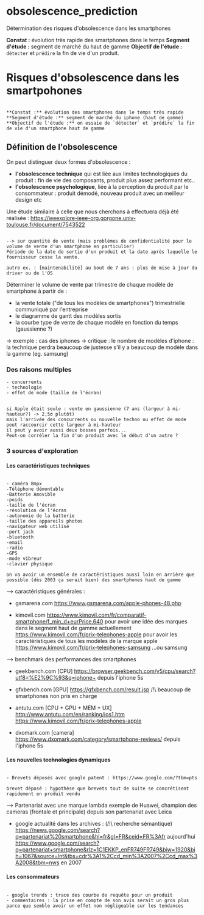 # obsolescence_prediction
Détermination des risques d'obsolescence dans les smartphones

**Constat :** évolution très rapide des smartphones dans le temps 
**Segment d'étude :** segment de marché du haut de gamme
**Objectif de l'étude :** `détecter` et `prédire` la fin de vie d'un produit.

# Risques d'obsolescence dans les smartpohones
```

**Constat :** évolution des smartphones dans le temps très rapide 
**Segment d'étude :** segment de marché du iphone (haut de gamme) 
**Objectif de l'étude :** on essaie de `détecter` et `prédire` la fin de vie d'un smartphone haut de gamme

```

## Définition de l'obsolescence

On peut distinguer deux formes d'obsolescence : 
- **l'obsolescence technique** qui est liée aux limites technologiques du produit : fin de vie des composants, produit plus assez performant etc..
- **l'obsolescence psychologique**, liée à la perception du produit par le consommateur : produit démodé, nouveau produit avec un meilleur design etc

Une étude similaire à celle que nous cherchons à effectuera déjà été réalisée : https://ieeexplore-ieee-org.gorgone.univ-toulouse.fr/document/7543522


```

--> sur quantité de vente (mais problèmes de confidentialité pour le volume de vente d'un smartphone en particulier)
Période de la date de sortie d'un produit et la date après laquelle le fournisseur cesse la vente. 

autre ex. : [maintenabilité] au bout de 7 ans : plus de mise à jour du driver ou de l'OS

```

Déterminer le volume de vente par trimestre de chaque modèle de smartphone à partir de :
- la vente totale ("de tous les modèles de smartphones") trimestrielle communiqué par l'entreprise 
- le diagramme de gantt des modèles sortis
- la courbe type de vente de chaque modèle en fonction du temps (gaussienne ?)

-> exemple : cas des iphones 
-> critique : le nombre de modèles d'iphone : la technique perdra beaucoup de justesse s'il y a beaucoup de modèle dans la gamme (eg. samsung)

### Des raisons multiples
```
- concurrents
- technologie
- effet de mode (taille de l'écran)


si Apple était seule : vente en gaussienne (7 ans (largeur à mi-hauteur?) -> 2,5σ plutôt)
mais l'arrivée des concurrents ou nouvelle techno ou effet de mode peut raccourcir cette largeur à mi-hauteur
il peut y avoir aussi deux bosses parfois...
Peut-on corréler la fin d'un produit avec le début d'un autre ?
```
### 3 sources d'exploration

#### Les caractéristiques techniques 
```

- caméra 8mpx
-Téléphone démontable
-Batterie Amovible
-poids
-taille de l'écran
-résolution de l'écran
-autonomie de la batterie 
-taille des appareils photos
-navigateur web utilisé
-port jack
-bluetooth
-email
-radio
-GPS
-mode vibreur
-clavier physique

on va avoir un ensemble de caractéristiques aussi loin en arrière que possible (dès 2003 ça serait bien) des smartphones haut de gamme 

```

--> caractéristiques générales : 

- gsmarena.com
https://www.gsmarena.com/apple-phones-48.php

- kimovil.com
https://www.kimovil.com/fr/comparatif-smartphone/f_min_d+eurPrice.640 pour avoir une idée des marques dans le segment haut de gamme actuellement
https://www.kimovil.com/fr/prix-telephones-apple pour avoir les caractéristiques de tous les modèles de la marque apple
https://www.kimovil.com/fr/prix-telephones-samsung ...ou samsung


--> benchmark des performances des smartphones

- geekbench.com [CPU]
https://browser.geekbench.com/v5/cpu/search?utf8=%E2%9C%93&q=iphone+ depuis l'iphone 5s 

- gfxbench.com [GPU]
https://gfxbench.com/result.jsp /!\ beaucoup de smartphones non pris en charge

- antutu.com [CPU + GPU + MEM + UX]
http://www.antutu.com/en/ranking/ios1.htm
https://www.kimovil.com/fr/prix-telephones-apple

- dxomark.com [camera]
https://www.dxomark.com/category/smartphone-reviews/ depuis l'iphone 5s




#### Les nouvelles ~~technologies~~ dynamiques 
```

- Brevets déposés avec google patent : https://www.google.com/?tbm=pts

brevet déposé : hypothèse que brevets tout de suite se concrétisent rapidement en produit vendu

```

--> Partenariat avec une marque lambda
exemple de Huawei, champion des cameras (frontale et principale) depuis son partenariat avec Leica

- google actualité dans les archives : (/!\ recherche sémantique)
https://news.google.com/search?q=partenariat%20smartphone&hl=fr&gl=FR&ceid=FR%3Afr aujourd'hui
https://www.google.com/search?q=partenariat+smartphone&rlz=1C1EKKP_enFR749FR749&biw=1920&bih=1067&source=lnt&tbs=cdr%3A1%2Ccd_min%3A2007%2Ccd_max%3A2008&tbm=nws en 2007



#### Les consommateurs
```

- google trends : trace des courbe de requête pour un produit 
- commentaires : la prise en compte de son avis serait un gros plus parce que semble avoir un effet non négligeable sur les tendances

```

